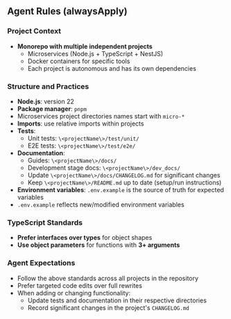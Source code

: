 ## Agent Rules (alwaysApply)

### Project Context

- **Monorepo with multiple independent projects**
  - Microservices (Node.js + TypeScript + NestJS)
  - Docker containers for specific tools
  - Each project is autonomous and has its own dependencies

### Structure and Practices

- **Node.js**: version 22
- **Package manager**: `pnpm`
- Microservices project directories names start with `micro-*`
- **Imports**: use relative imports within projects
- **Tests**:
  - Unit tests: `\<projectName\>/test/unit/`
  - E2E tests: `\<projectName\>/test/e2e/`
- **Documentation**:
  - Guides: `\<projectName\>/docs/`
  - Development stage docs: `\<projectName\>/dev_docs/`
  - Update `\<projectName\>/docs/CHANGELOG.md` for significant changes
  - Keep `\<projectName\>/README.md` up to date (setup/run instructions)
- **Environment variables**: `.env.example` is the source of truth for expected variables
- `.env.example` reflects new/modified environment variables

### TypeScript Standards

- **Prefer interfaces over types** for object shapes
- **Use object parameters** for functions with **3+ arguments**

### Agent Expectations

- Follow the above standards across all projects in the repository
- Prefer targeted code edits over full rewrites
- When adding or changing functionality:
  - Update tests and documentation in their respective directories
  - Record significant changes in the project's `CHANGELOG.md`
